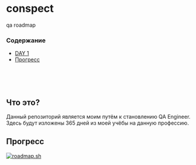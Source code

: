 # conspect
qa roadmap

### Содержание
- [DAY 1](./days/DAY1.md)
- [Прогресс](./README.md#progress)

<br><br><br>

## Что это?
Данный репозиторий является моим путём к становлению QA Engineer.
Здесь будут изложены 365 дней из моей учёбы на данную профессию.



## <a name="progress">Прогресс</a>
[![roadmap.sh](https://roadmap.sh/card/wide/66427554893a539abf93bb3d?variant=dark)](https://roadmap.sh)
